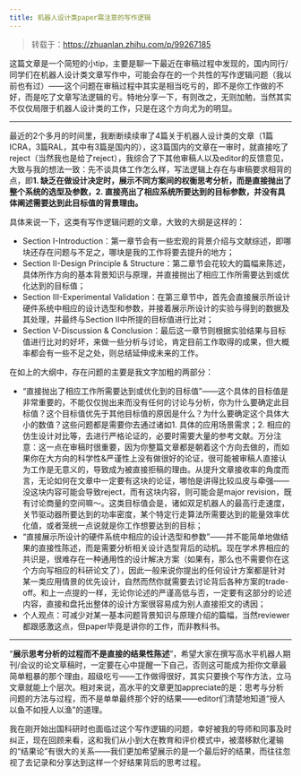 ```yaml
---
title: 机器人设计类paper需注意的写作逻辑
---
```


> 转载于：https://zhuanlan.zhihu.com/p/99267185


这篇文章是一个简短的小tip，主要是聊一下最近在审稿过程中发现的，国内同行/同学们在机器人设计类文章写作中，可能会存在的一个共性的写作逻辑问题（我以前也有过）——这个问题在审稿过程中其实是相当吃亏的，即不是你工作做的不好，而是吃了文章写法逻辑的亏。特地分享一下，有则改之，无则加勉，当然其实不仅仅局限于机器人设计类的工作，只是在这个方向尤为的明显。

---

最近的2个多月的时间里，我断断续续审了4篇关于机器人设计类的文章（1篇ICRA，3篇RAL，其中有3篇是国内的），这3篇国内的文章在一审时，就直接吃了reject（当然我也是给了reject），我综合了下其他审稿人以及editor的反馈意见，大致与我的想法一致：先不谈具体工作怎么样，写法逻辑上存在与审稿要求相背的点，即**1. 缺乏在做设计决定时，展示不同方案间的权衡思考分析，而是直接抛出了整个系统的选型及参数，2. 直接亮出了相应系统所要达到的目标参数，并没有具体阐述需要达到此目标值的背景理由。**

具体来说一下，这类有写作逻辑问题的文章，大致的大纲是这样的：

 *  Section I-Introduction：第一章节会有一些宏观的背景介绍与文献综述，即哪块还存在问题与不足之，哪块是我的工作将要去提升的地方；
 *  Section II-Design Principle & Structure：第二章节会花较大的篇幅来陈述，具体所作方向的基本背景知识与原理，并直接抛出了相应工作所需要达到或优化达到的目标值；
 *  Section III-Experimental Validation：在第三章节中，首先会直接展示所设计硬件系统中相应的设计选型和参数，并接着展示所设计的实验与得到的数据及其处理，并最终与Section II中所提的目标值进行比对；
 *  Section V-Discussion & Conclusion：最后这一章节则根据实验结果与目标值进行比对的好坏，来做一些分析与讨论，肯定目前工作取得的成果，但大概率都会有一些不足之处，则总结延伸成未来的工作。

在如上的大纲中，存在问题的主要是我文字加粗的两部分：

 *  “直接抛出了相应工作所需要达到或优化到的目标值”——这个具体的目标值是非常重要的，不能仅仅抛出来而没有任何的讨论与分析，你为什么要确定此目标值？这个目标值优先于其他目标值的原因是什么？为什么要确定这个具体大小的数值？这些问题都是需要你去通过诸如1. 具体的应用场景需求；2. 相应的仿生设计对比等，去进行严格论证的，必要时需要大量的参考文献。万分注意：这一点在审稿时很重要，因为你整篇文章都是朝着这个方向去做的，而如果你在大方向的科学性&严谨性上没有做很好的论证，很可能被审稿人直接认为工作是无意义的，导致成为被直接拒稿的理由。从提升文章接收率的角度而言，无论如何在文章中一定要有这块的论证，哪怕是讲得比较瓜皮与牵强——没这块内容可能会导致reject，而有这块内容，则可能会是major revision，既有讨论商量的空间嘛～。这类目标值会是，诸如双足机器人的最高行走速度，关节驱动器所要达到的功率密度，某个特定行走算法所需要达到的能量效率优化值，或者笼统一点说就是你工作想要达到的目标；
 *  “直接展示所设计的硬件系统中相应的设计选型和参数”——并不能简单地做结果的直接性陈述，而是需要分析相关设计选型背后的动机。现在学术界相应的共识是，很难存在一种通用性的设计解决方案（如果有，那么也不需要你在这个方向写相应的科研论文了），因此一般来说你提出的任何设计方案都是针对某一类应用情景的优先设计，自然而然你就需要去讨论背后各种方案的trade-off。和上一点提的一样，无论你论述的严谨高低与否，一定要有这部分的论述内容，直接和盘托出整体的设计方案很容易成为别人直接拒文的诱因；
 *  个人观点：可减少对某一基本问题背景知识与原理介绍的篇幅，当然reviewer都跟感激这点，但paper毕竟是讲你的工作，而非教科书。

---

“**展示思考分析的过程而不是直接的结果性陈述**”，希望大家在撰写高水平机器人期刊/会议的论文草稿时，一定要在心中提醒一下自己，否则这可能成为拒你文章最简单粗暴的那个理由，超级吃亏——工作做得很好，其实只要换个写作方法，立马文章就能上个层次。相对来说，高水平的文章更加appreciate的是：思考与分析问题的方法与过程，而不是单单最终那个好的结果——editor们清楚地知道“授人以鱼不如授人以渔”的道理。

我在刚开始出国科研时也面临过这个写作逻辑的问题，幸好被我的导师和同事及时纠正，现在回顾来看，这和我们从小到大在教育和评价模式中，被潜移默化灌输的“结果论”有很大的关系——我们更加希望展示的是一个最后好的结果，而往往忽视了去记录和分享达到这样一个好结果背后的思考过程。